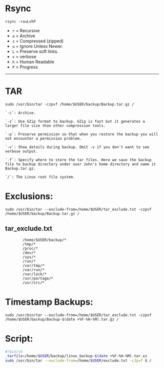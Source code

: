 # Rsync

`rsync -rauLvhP`

-   `r` = Recursive
-   `a` = Archive
-   `z` = Compressed (zipped)
-   `u` = Ignore Unless Newer.
-   `L` = Preserve soft links.
-   `v` = verbose
-   `h` = Human Readable
-   `P` = Progress

-----

# TAR

`sudo /usr/bin/tar -czpvf /home/$USER/backup/Backup.tar.gz /`

    `-c`: Archive.

    `-z`: Use GZip format to backup. GZip is fast but it generates a larger file size than other compression tools.

    `-p`: Preserve permission so that when you restore the backup you will not encounter a permission problem.

    `-v`: Show details during backup. Omit -v if you don't want to see verbose output.

    `-f`: Specify where to store the tar files. Here we save the backup file to backup directory under user John's home directory and name it Backup.tar.gz.

    `/`: The Linux root file system.

# Exclusions:

`sudo /usr/bin/tar --exclude-from=/home/$USER/tar_exclude.txt -czpvf /home/$USER/backup/Backup.tar.gz /`

## tar_exclude.txt

```
        /home/$USER/backup/*
        /tmp/*
        /proc/*
        /dev/*
        /sys/*
        /run/*
        /var/tmp/*
        /var/run/*
        /var/lock/*
        /usr/portage/*
        /usr/src/*
```

# Timestamp Backups:

`sudo /usr/bin/tar --exclude-from=/home/$USER/tar_exclude.txt -czpvf /home/$USER/backup/Backup-$(date +%F-%H-%M).tar.gz /`

# Script:

```bash
#!bin/sh
_tarfile=/home/$USER/backup/linux_backup-$(date +%F-%H-%M).tar.xz
sudo /usr/bin/tar --exclude-from=/home/$USER/exclude.txt -cJpvf $ /
```
